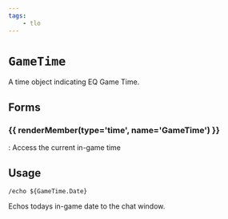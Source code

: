 ```yaml
---
tags:
    - tlo
---
```

# `GameTime`

<!--tlo-desc-start-->
A time object indicating EQ Game Time.
<!--tlo-desc-end-->
## Forms
<!--tlo-forms-start-->
### {{ renderMember(type='time', name='GameTime') }}

:   Access the current in-game time
<!--tlo-forms-end-->

## Usage

```
/echo ${GameTime.Date}
```

Echos todays in-game date to the chat window.
<!--tlo-linkrefs-start-->
[time]: ../data-types/datatype-time.md
<!--tlo-linkrefs-end-->
